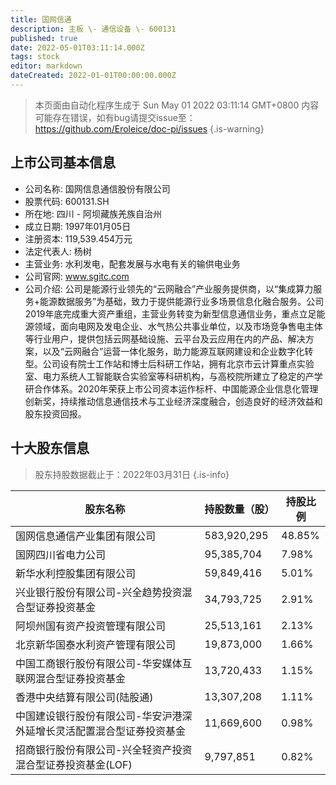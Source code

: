 ```yaml
---
title: 国网信通
description: 主板 \- 通信设备 \- 600131
published: true
date: 2022-05-01T03:11:14.000Z
tags: stock
editor: markdown
dateCreated: 2022-01-01T00:00:00.000Z
---
```


> 本页面由自动化程序生成于 Sun May 01 2022 03:11:14 GMT+0800
> 内容可能存在错误，如有bug请提交issue至：https://github.com/Eroleice/doc-pi/issues
{.is-warning}

## 上市公司基本信息
- 公司名称: 国网信息通信股份有限公司
- 股票代码: 600131.SH
- 所在地: 四川 - 阿坝藏族羌族自治州
- 成立日期: 1997年01月05日
- 注册资本: 119,539.454万元
- 法定代表人: 杨树
- 主营业务: 水利发电，配套发展与水电有关的输供电业务
- 公司官网: www.sgitc.com
- 公司介绍: 公司是能源行业领先的“云网融合”产业服务提供商，以“集成算力服务+能源数据服务”为基础，致力于提供能源行业多场景信息化融合服务。公司2019年底完成重大资产重组，主营业务转变为新型信息通信业务，重点立足能源领域，面向电网及发电企业、水气热公共事业单位，以及市场竞争售电主体等行业用户，提供包括云网基础设施、云平台及云应用在内的产品、解决方案，以及“云网融合”运营一体化服务，助力能源互联网建设和企业数字化转型。公司设有院士工作站和博士后科研工作站，拥有北京市云计算重点实验室、电力系统人工智能联合实验室等科研机构，与高校院所建立了稳定的产学研合作体系。2020年荣获上市公司资本运作标杆、中国能源企业信息化管理创新奖，持续推动信息通信技术与工业经济深度融合，创造良好的经济效益和股东投资回报。


## 十大股东信息
> 股东持股数据截止于：2022年03月31日
{.is-info}

| 股东名称 | 持股数量（股） | 持股比例 |
| --- | --- | --- |
| 国网信息通信产业集团有限公司 | 583,920,295 | 48.85% |
| 国网四川省电力公司 | 95,385,704 | 7.98% |
| 新华水利控股集团有限公司 | 59,849,416 | 5.01% |
| 兴业银行股份有限公司-兴全趋势投资混合型证券投资基金 | 34,793,725 | 2.91% |
| 阿坝州国有资产投资管理有限公司 | 25,513,161 | 2.13% |
| 北京新华国泰水利资产管理有限公司 | 19,873,000 | 1.66% |
| 中国工商银行股份有限公司-华安媒体互联网混合型证券投资基金 | 13,720,433 | 1.15% |
| 香港中央结算有限公司(陆股通) | 13,307,208 | 1.11% |
| 中国建设银行股份有限公司-华安沪港深外延增长灵活配置混合型证券投资基金 | 11,669,600 | 0.98% |
| 招商银行股份有限公司-兴全轻资产投资混合型证券投资基金(LOF) | 9,797,851 | 0.82% |




